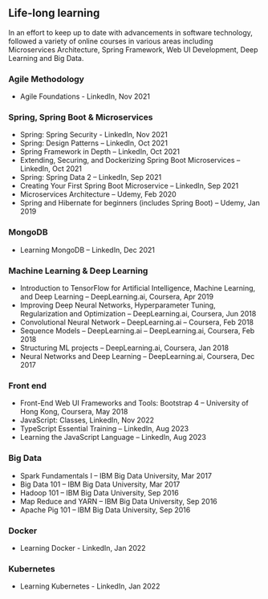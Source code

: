## Life-long learning
In an effort to keep up to date with advancements in software technology, followed a variety of online courses in various areas including Microservices Architecture, Spring Framework, Web UI Development, Deep Learning and Big Data.

### Agile Methodology
 - Agile Foundations - LinkedIn, Nov 2021

### Spring, Spring Boot & Microservices
- Spring: Spring Security - LinkedIn, Nov 2021
- Spring: Design Patterns – LinkedIn, Oct 2021
- Spring Framework in Depth – LinkedIn, Oct 2021
- Extending, Securing, and Dockerizing Spring Boot Microservices – LinkedIn, Oct 2021
- Spring: Spring Data 2 – LinkedIn, Sep 2021
- Creating Your First Spring Boot Microservice – LinkedIn, Sep 2021
- Microservices Architecture – Udemy, Feb 2020
- Spring and Hibernate for beginners (includes Spring Boot) – Udemy, Jan 2019

### MongoDB
- Learning MongoDB – LinkedIn, Dec 2021

### Machine Learning & Deep Learning
- Introduction to TensorFlow for Artificial Intelligence, Machine Learning, and Deep Learning – DeepLearning.ai, Coursera, Apr 2019
- Improving Deep Neural Networks, Hyperparameter Tuning, Regularization and Optimization – DeepLearning.ai, Coursera, Jun 2018
- Convolutional Neural Network – DeepLearning.ai – Coursera, Feb 2018
- Sequence Models – DeepLearning.ai – DeepLearning.ai, Coursera, Feb 2018
- Structuring ML projects – DeepLearning.ai, Coursera, Jan 2018
- Neural Networks and Deep Learning – DeepLearning.ai, Coursera, Dec 2017

### Front end
- Front-End Web UI Frameworks and Tools: Bootstrap 4 – University of Hong Kong, Coursera, May 2018
- JavaScript: Classes, LinkedIn, Nov 2022
- TypeScript Essential Training – LinkedIn, Aug 2023
- Learning the JavaScript Language – LinkedIn, Aug 2023

### Big Data
- Spark Fundamentals I – IBM Big Data University, Mar 2017
- Big Data 101 – IBM Big Data University, Mar 2017
- Hadoop 101 – IBM Big Data University, Sep 2016
- Map Reduce and YARN – IBM Big Data University, Sep 2016
- Apache Pig 101 – IBM Big Data University, Sep 2016

### Docker
 - Learning Docker - LinkedIn, Jan 2022

### Kubernetes
 - Learning Kubernetes - LinkedIn, Jan 2022
